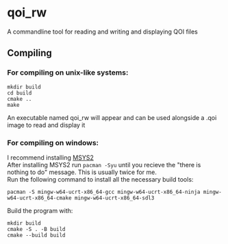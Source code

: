 # qoi_rw
A commandline tool for reading and writing and displaying QOI files

## Compiling
### For compiling on unix-like systems:
```
mkdir build
cd build
cmake ..
make
```
An executable named qoi_rw will appear and can be used alongside a .qoi image to read and display it 

### For compiling on windows:
I recommend installing [MSYS2](https://www.msys2.org/)  
After installing MSYS2 run `pacman -Syu` until you recieve the "there is nothing to do" message. This is usually twice for me.  
Run the following command to install all the necessary build tools:
```
pacman -S mingw-w64-ucrt-x86_64-gcc mingw-w64-ucrt-x86_64-ninja mingw-w64-ucrt-x86_64-cmake mingw-w64-ucrt-x86_64-sdl3
```
Build the program with:
```
mkdir build
cmake -S . -B build
cmake --build build
```
